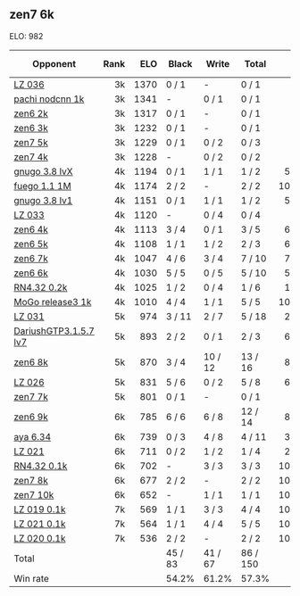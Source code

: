 ## zen7 6k ##

ELO: 982

Opponent | Rank | ELO | Black | Write | Total | Win rate
---------|-----:|----:|-------|-------|-------|-------:
[LZ 036](LZ%20036.md) | 3k | 1370 | 0 / 1 | - | 0 / 1 | 0.0%
[pachi nodcnn 1k](pachi%20nodcnn%201k.md) | 3k | 1341 | - | 0 / 1 | 0 / 1 | 0.0%
[zen6 2k](zen6%202k.md) | 3k | 1317 | 0 / 1 | - | 0 / 1 | 0.0%
[zen6 3k](zen6%203k.md) | 3k | 1232 | 0 / 1 | - | 0 / 1 | 0.0%
[zen7 5k](zen7%205k.md) | 3k | 1229 | 0 / 1 | 0 / 2 | 0 / 3 | 0.0%
[zen7 4k](zen7%204k.md) | 3k | 1228 | - | 0 / 2 | 0 / 2 | 0.0%
[gnugo 3.8 lvX](gnugo%203.8%20lvX.md) | 4k | 1194 | 0 / 1 | 1 / 1 | 1 / 2 | 50.0%
[fuego 1.1 1M](fuego%201.1%201M.md) | 4k | 1174 | 2 / 2 | - | 2 / 2 | 100.0%
[gnugo 3.8 lv1](gnugo%203.8%20lv1.md) | 4k | 1151 | 0 / 1 | 1 / 1 | 1 / 2 | 50.0%
[LZ 033](LZ%20033.md) | 4k | 1120 | - | 0 / 4 | 0 / 4 | 0.0%
[zen6 4k](zen6%204k.md) | 4k | 1113 | 3 / 4 | 0 / 1 | 3 / 5 | 60.0%
[zen6 5k](zen6%205k.md) | 4k | 1108 | 1 / 1 | 1 / 2 | 2 / 3 | 66.7%
[zen6 7k](zen6%207k.md) | 4k | 1047 | 4 / 6 | 3 / 4 | 7 / 10 | 70.0%
[zen6 6k](zen6%206k.md) | 4k | 1030 | 5 / 5 | 0 / 5 | 5 / 10 | 50.0%
[RN4.32 0.2k](RN4.32%200.2k.md) | 4k | 1025 | 1 / 2 | 0 / 4 | 1 / 6 | 16.7%
[MoGo release3 1k](MoGo%20release3%201k.md) | 4k | 1010 | 4 / 4 | 1 / 1 | 5 / 5 | 100.0%
[LZ 031](LZ%20031.md) | 5k | 974 | 3 / 11 | 2 / 7 | 5 / 18 | 27.8%
[DariushGTP3.1.5.7 lv7](DariushGTP3.1.5.7%20lv7.md) | 5k | 893 | 2 / 2 | 0 / 1 | 2 / 3 | 66.7%
[zen6 8k](zen6%208k.md) | 5k | 870 | 3 / 4 | 10 / 12 | 13 / 16 | 81.3%
[LZ 026](LZ%20026.md) | 5k | 831 | 5 / 6 | 0 / 2 | 5 / 8 | 62.5%
[zen7 7k](zen7%207k.md) | 5k | 801 | 0 / 1 | - | 0 / 1 | 0.0%
[zen6 9k](zen6%209k.md) | 6k | 785 | 6 / 6 | 6 / 8 | 12 / 14 | 85.7%
[aya 6.34](aya%206.34.md) | 6k | 739 | 0 / 3 | 4 / 8 | 4 / 11 | 36.4%
[LZ 021](LZ%20021.md) | 6k | 711 | 0 / 2 | 1 / 2 | 1 / 4 | 25.0%
[RN4.32 0.1k](RN4.32%200.1k.md) | 6k | 702 | - | 3 / 3 | 3 / 3 | 100.0%
[zen7 8k](zen7%208k.md) | 6k | 677 | 2 / 2 | - | 2 / 2 | 100.0%
[zen7 10k](zen7%2010k.md) | 6k | 652 | - | 1 / 1 | 1 / 1 | 100.0%
[LZ 019 0.1k](LZ%20019%200.1k.md) | 7k | 569 | 1 / 1 | 3 / 3 | 4 / 4 | 100.0%
[LZ 021 0.1k](LZ%20021%200.1k.md) | 7k | 564 | 1 / 1 | 4 / 4 | 5 / 5 | 100.0%
[LZ 020 0.1k](LZ%20020%200.1k.md) | 7k | 536 | 2 / 2 | - | 2 / 2 | 100.0%
Total | | | 45 / 83 | 41 / 67 | 86 / 150 | 
Win rate| | | 54.2% | 61.2% | 57.3% | 
